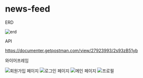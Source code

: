 # news-feed

ERD

![erd](https://github.com/hjh3229/news-feed/assets/110877415/f5336d6c-f0d2-48fb-86a6-e757fde370c0)

API

https://documenter.getpostman.com/view/27923993/2s93zB51yb


와이어프레임

![회원가입 페이지](https://github.com/hjh3229/news-feed/assets/110877415/1e82aa6d-e476-4801-af10-257256804620)
![로그인 페이지](https://github.com/hjh3229/news-feed/assets/110877415/1f5104af-97a0-437b-92bb-8062b04f9d8f)
![메인 페이지](https://github.com/hjh3229/news-feed/assets/110877415/92974ce7-0733-4d63-aa56-22a9f38710dc)
![프로필](https://github.com/hjh3229/news-feed/assets/110877415/901c52eb-e293-446e-898b-015d895a05c8)
